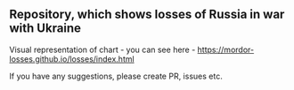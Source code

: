## Repository, which shows losses of Russia in war with Ukraine

Visual representation of chart - you can see here - https://mordor-losses.github.io/losses/index.html

If you have any suggestions, please create PR, issues etc.

